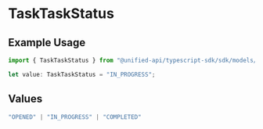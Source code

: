 # TaskTaskStatus

## Example Usage

```typescript
import { TaskTaskStatus } from "@unified-api/typescript-sdk/sdk/models/shared";

let value: TaskTaskStatus = "IN_PROGRESS";
```

## Values

```typescript
"OPENED" | "IN_PROGRESS" | "COMPLETED"
```